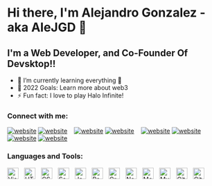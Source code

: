 # Hi there, I'm Alejandro Gonzalez - aka AleJGD 👋 

## I'm a Web Developer, and Co-Founder Of Devsktop!!

- 🌱 I’m currently learning everything 🤣
- 🥅 2022 Goals: Learn more about web3
- ⚡ Fun fact: I love to play Halo Infinite!

### Connect with me:

[![website](./img/globe-light.svg)](https://alejgd.dev#gh-light-mode-only)
[![website](./img/globe-dark.svg)](https://alejgd.dev#gh-dark-mode-only)
&nbsp;&nbsp;
[![website](./img/twitter-light.svg)](https://twitter.com/AleJGD1#gh-light-mode-only)
[![website](./img/twitter-dark.svg)](https://twitter.com/AleJGD1#gh-dark-mode-only)
&nbsp;&nbsp;
[![website](./img/linkedin-light.svg)](https://www.linkedin.com/in/alejgd#gh-light-mode-only)
[![website](./img/linkedin-dark.svg)](https://www.linkedin.com/in/alejgd#gh-dark-mode-only)
&nbsp;&nbsp;
[![website](./img/instagram-light.svg)](https://www.instagram.com/alejandrogonzalezdu#gh-light-mode-only)
[![website](./img/instagram-dark.svg)](https://www.instagram.com/alejandrogonzalezdu#gh-dark-mode-only)

### Languages and Tools:

<img align="left" alt="Visual Studio Code" width="26px" src="https://cdn.jsdelivr.net/gh/devicons/devicon/icons/vscode/vscode-original.svg" style="padding-right:10px;" />
<img align="left" alt="HTML5" width="26px" src="https://cdn.jsdelivr.net/gh/devicons/devicon/icons/html5/html5-original.svg" style="padding-right:10px;" />
<img align="left" alt="CSS3" width="26px" src="https://cdn.jsdelivr.net/gh/devicons/devicon/icons/css3/css3-original.svg" style="padding-right:10px;" />
<img align="left" alt="Sass" width="26px" src="https://cdn.jsdelivr.net/gh/devicons/devicon/icons/sass/sass-original.svg" style="padding-right:10px;" />
<img align="left" alt="JavaScript" width="26px" src="https://cdn.jsdelivr.net/gh/devicons/devicon/icons/javascript/javascript-original.svg" style="padding-right:10px;" />
<img align="left" alt="React" width="26px" src="https://cdn.jsdelivr.net/gh/devicons/devicon/icons/react/react-original.svg" style="padding-right:10px;" />
<img align="left" alt="GraphQL" width="26px" src="https://cdn.jsdelivr.net/gh/devicons/devicon/icons/graphql/graphql-plain.svg" style="padding-right:10px;" />
<img align="left" alt="Node.js" width="26px" src="https://cdn.jsdelivr.net/gh/devicons/devicon/icons/nodejs/nodejs-original.svg" style="padding-right:10px;" />
<img align="left" alt="MongoDB" width="26px" src="https://cdn.jsdelivr.net/gh/devicons/devicon/icons/mongodb/mongodb-original.svg" style="padding-right:10px;" />
<img align="left" alt="MySQL" width="26px" src="https://cdn.jsdelivr.net/gh/devicons/devicon/icons/mysql/mysql-original.svg" style="padding-right:10px;" />
<img align="left" alt="Git" width="26px" src="https://cdn.jsdelivr.net/gh/devicons/devicon/icons/git/git-original.svg" style="padding-right:10px;" />
<img align="left" alt="GitHub" width="26px" src="https://user-images.githubusercontent.com/3369400/139447912-e0f43f33-6d9f-45f8-be46-2df5bbc91289.png" style="padding-right:10px;" />

[website]: https://alejgd.dev
[twitter]: https://twitter.com/AleJGD1
[instagram]: https://www.instagram.com/alejandrogonzalezdu/
[linkedin]: https://www.linkedin.com/in/alejgd/
